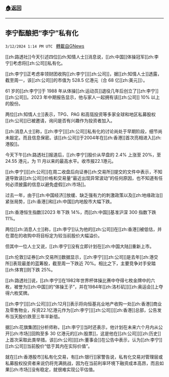 ###  [:house:返回](README.md)
---


## 李宁酝酿把“李宁”私有化
`3/12/2024 1:14 PM UTC ` [轉載自GNews](https://gnews.org/articles/2387989)

[[zh:路透社]]今天引述四位[[zh:知情人士]]消息说，[[zh:中国]]体操冠军[[zh:李宁]]考虑将[[zh:公司]]私有化。

[[zh:李宁]]正考虑率领财团收购[[zh:李宁]][[zh:公司]]，据[[zh:知情人士]]透露，截至周一，该[[zh:公司]]的市值为 528.5 亿港元（合 68 亿[[zh:美元]]）。

61 岁的[[zh:李宁]]于 1988 年从体操[[zh:运动员]]退役几年后创立了[[zh:李宁]][[zh:公司]]。2023 年中期报告显示，他与家人一起拥有该[[zh:公司]] 10% 以上的股份。

两位[[zh:知情人士]]表示，TPG、PAG 和高瓴投资等多家全球和地区私募股权[[zh:公司]]已被邀请，询问是否有兴趣作为投资者加入。

[[zh:消息人士]]称，[[zh:李宁]][[zh:公司]]私有化的讨论尚处于早期阶段，细节尚未敲定。而且信息保密。该[[zh:公司]]于2004年在[[zh:香港]]首次亮相进入[[zh:港股]]。

今天下午[[zh:路透社]]报道后，[[zh:李宁]]股价从早盘的 2.4% 上涨至 20%，至 24.55 港元，为 11 月以来的最高水平。收市报22.1港元。

[[zh:李宁]][[zh:公司]]在周二收盘后向证券[[zh:交易所]]提交的文件中表示，不知道导致该[[zh:公司]]价格和交易量“最近出现异常波动”的任何原因，也不知道有任何必须披露的信息以避免虚假[[zh:市场]]。

过去一年，由于[[zh:中国经济]]放缓、缺乏强有力的刺激政策以及[[zh:地缘政治]]紧张局势，[[zh:香港]]和[[zh:中国]]内地股市大幅下跌。

[[zh:香港恒生指数]]2023 年下跌 14%，而[[zh:中国]]基准沪深 300 指数下跌 11%。

两位[[zh:消息人士]]称，[[zh:李宁]]认为他的[[zh:公司]]在[[zh:香港]]被低估，并在潜在的收购中将目标定为较当前股价大幅溢价。

但其中一位人士又说，[[zh:李宁]]没有立即计划在[[zh:中国大陆]]重新上市。

[[zh:伦敦]]证券[[zh:交易所]]数据显示，[[zh:李宁]][[zh:公司]]是去年[[zh:港交所]]表现最差的蓝筹股，截至周一下跌近 70%。相比之下，主要竞争对手安踏[[zh:体育]]则下跌 25%。

[[zh:路透社]]说，[[zh:李宁]]在1982年世界杯体操比赛中夺得七枚金牌中的六枚，被誉为[[zh:中国]]的“体操王子”，并在1984年[[zh:洛杉矶]][[zh:奥运会]]上夺得六枚奖牌。

[[zh:李宁]][[zh:公司]][[zh:12月]]表示将向恒基兆业地产收购一处[[zh:香港]]商业及零售物业，斥资22.1亿港元作为[[zh:李宁]][[zh:公司]][[zh:香港]]总部，公告发布当天股价跌至三年半新低。

据[[zh:花旗集团]]分析师称，[[zh:李宁]]当时还表示，他计划在未来六个月内从公开[[zh:市场]]回购至多 30 亿港元的[[zh:股票]]，这是他在[[zh:公司]][[zh:历史]]上首次采取此类举措。该[[zh:公司]][[zh:董事会]]在公告中表示，认为[[zh:李宁]][[zh:公司]]当前股价“低于其内在实际价值”。

就在[[zh:香港股市]]私有化交易，有[[zh:银行]]家警告说，私有化交易对管理层或私募股权投资者来说仍将充满挑战，因为在当前利率环境下融资成本高昂，而且如果[[zh:市场]]没有稳定，就很难实现公平估值。
